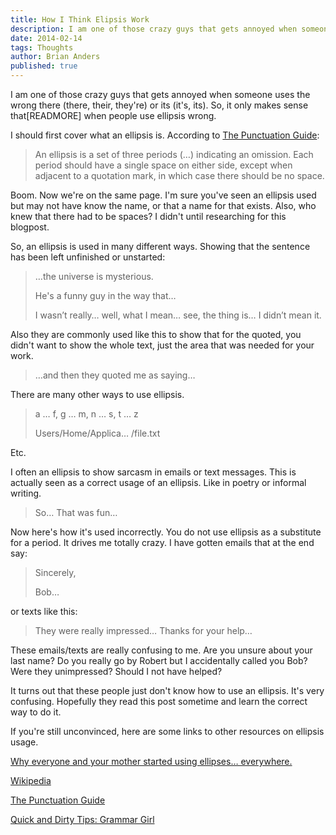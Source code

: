 ```yaml
---
title: How I Think Elipsis Work
description: I am one of those crazy guys that gets annoyed when someone uses the wrong there (there, their, they're) or its (it's, its). So, it only makes sense that when people use ellipsis wrong.
date: 2014-02-14
tags: Thoughts
author: Brian Anders
published: true
---
```


I am one of those crazy guys that gets annoyed when someone uses the wrong there (there, their, they're) or its (it's, its). So, it only makes sense that[READMORE] when people use ellipsis wrong.

I should first cover what an ellipsis is. According to [The Punctuation Guide](http://www.thepunctuationguide.com/ellipses.html):

> An ellipsis is a set of three periods (&hellip;) indicating an omission. Each period should have a single space on either side, except when adjacent to a quotation mark, in which case there should be no space.

Boom. Now we're on the same page. I'm sure you've seen an ellipsis used but may not have know the name, or that a name for that exists. Also, who knew that there had to be spaces? I didn't until researching for this blogpost.

So, an ellipsis is used in many different ways. Showing that the sentence has been left unfinished or unstarted:

>&hellip;the universe is mysterious.
>
> He's a funny guy in the way that&hellip;
>
> I wasn’t really&hellip; well, what I mean&hellip; see, the thing is&hellip; I didn’t mean it.

Also they are commonly used like this to show that for the quoted, you didn't want to show the whole text, just the area that was needed for your work.

>&hellip;and then they quoted me as saying&hellip;

There are many other ways to use ellipsis.

> a &hellip; f, g &hellip; m, n &hellip; s, t &hellip; z
>
> Users/Home/Applica&hellip; /file.txt

Etc.

I often an ellipsis to show sarcasm in emails or text messages. This is actually seen as a correct usage of an ellipsis. Like in poetry or informal writing.

> So&hellip; That was fun&hellip;

Now here's how it's used incorrectly. You do not use ellipsis as a substitute for a period. It drives me totally crazy. I have gotten emails that at the end say:

> Sincerely,
>
> Bob&hellip;

or texts like this:

> They were really impressed&hellip; Thanks for your help&hellip;

These emails/texts are really confusing to me. Are you unsure about your last name? Do you really go by Robert but I accidentally called you Bob? Were they unimpressed? Should I not have helped?

It turns out that these people just don't know how to use an ellipsis. It's very confusing. Hopefully they read this post sometime and learn the correct way to do it.

If you're still unconvinced, here are some links to other resources on ellipsis usage.

<a href="http://www.slate.com/articles/life/the_good_word/2013/07/ellipses_why_so_common_what_are_they_really_for.html" content="http://www.slate.com/articles/life/the_good_word/2013/07/ellipses_why_so_common_what_are_they_really_for.html" itemProp="citation">Why everyone and your mother started using ellipses&hellip; everywhere.</a>

<a href="http://en.wikipedia.org/wiki/Ellipsis" content="http://en.wikipedia.org/wiki/Ellipsis" itemProp="citation">Wikipedia</a>

<a href="http://www.thepunctuationguide.com/ellipses.html" content="http://www.thepunctuationguide.com/ellipses.html" itemProp="citation">The Punctuation Guide</a>

<a href="http://www.quickanddirtytips.com/education/grammar/ellipses" content="http://www.quickanddirtytips.com/education/grammar/ellipses" itemProp="citation">Quick and Dirty Tips: Grammar Girl</a>
